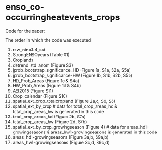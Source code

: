 # enso_co-occurringheatevents_crops

Code for the paper: 

The order in which the code was executed

1. raw_nino3.4_sst
2. StrongENSOyears (Table S1)
3. Croplands
4. detrend_std_anom (Figure S3)
5. jprob_bootstrap_significance_HD (Figure 1a, S1a, S2a, S5a)
6. jprob_bootstrap_significance-HW (Figure 1b, S1b, S2b, S5b)
7. HD_Prob_Areas (Figure 1c & S4a)
8. HW_Prob_Areas (Figure 1d & S4b)
9. AEI2015 (Figure S11)
10. Crop_calendar (Figure S10)
11. spatial_ext_crop_totalcropland (Figure 2a,c, S6, S8)
12. spatial_ext_by_crop # data for total_crop_areas_hd & total_crop_areas_hw is generated in this code
13. total_crop_areas_hd (Figure 2b, S7a)
14. total_crop_areas_hw (Figure 2d, S7b)
15. spatial_ext_by_crop_growingseason (Figure 4) # data for areas_hd1-growingseasons & areas_hw1-growingseasons is generated in this code
16. areas_hd1-growingseasons (Figure 3a,b, S9a,b)
17. areas_hw1-growingseasons (Figure 3c,d, S9c,d)

